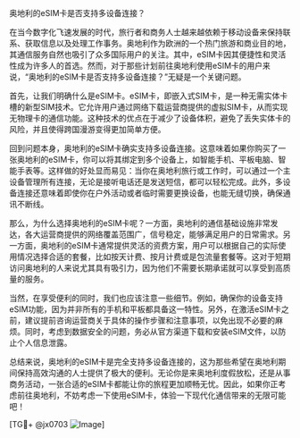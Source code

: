 奥地利的eSIM卡是否支持多设备连接？

在当今数字化飞速发展的时代，旅行者和商务人士越来越依赖于移动设备来保持联系、获取信息以及处理工作事务。奥地利作为欧洲的一个热门旅游和商业目的地，其通信服务自然也吸引了众多国际用户的关注。其中，eSIM卡因其便捷性和灵活性成为许多人的首选。然而，对于那些计划前往奥地利使用eSIM卡的用户来说，“奥地利的eSIM卡是否支持多设备连接？”无疑是一个关键问题。

首先，让我们明确什么是eSIM卡。eSIM卡，即嵌入式SIM卡，是一种无需实体卡槽的新型SIM技术。它允许用户通过网络下载运营商提供的虚拟SIM卡，从而实现无物理卡的通信功能。这种技术的优点在于减少了设备体积，避免了丢失实体卡的风险，并且使得跨国漫游变得更加简单方便。

回到问题本身，奥地利的eSIM卡确实支持多设备连接。这意味着如果你购买了一张奥地利的eSIM卡，你可以将其绑定到多个设备上，如智能手机、平板电脑、智能手表等。这样做的好处显而易见：当你在奥地利旅行或工作时，可以通过一个主设备管理所有连接，无论是接听电话还是发送短信，都可以轻松完成。此外，多设备连接还意味着即使你在户外活动或者临时需要更换设备，也能无缝切换，确保通讯不断线。

那么，为什么选择奥地利的eSIM卡呢？一方面，奥地利的通信基础设施非常发达，各大运营商提供的网络覆盖范围广，信号稳定，能够满足用户的日常需求。另一方面，奥地利的eSIM卡通常提供灵活的资费方案，用户可以根据自己的实际使用情况选择合适的套餐，比如按天计费、按月计费或是包流量套餐等。这对于短期访问奥地利的人来说尤其具有吸引力，因为他们不需要长期承诺就可以享受到高质量的服务。

当然，在享受便利的同时，我们也应该注意一些细节。例如，确保你的设备支持eSIM功能，因为并非所有的手机和平板都具备这一特性。另外，在激活eSIM卡之前，建议提前咨询运营商关于具体的操作步骤和注意事项，以免出现不必要的麻烦。同时，考虑到数据安全的问题，务必从官方渠道下载和安装eSIM文件，以防止个人信息泄露。

总结来说，奥地利的eSIM卡是完全支持多设备连接的，这为那些希望在奥地利期间保持高效沟通的人士提供了极大的便利。无论你是来奥地利度假放松，还是从事商务活动，一张合适的eSIM卡都能让你的旅程更加顺畅无忧。因此，如果你正考虑前往奥地利，不妨考虑一下使用eSIM卡，体验一下现代化通信带来的无限可能吧！

[TG💪+ @jx0703 ![Image](https://github.com/user-attachments/assets/dbca1d08-cadb-493c-b0ec-ad6f7a83f270)]